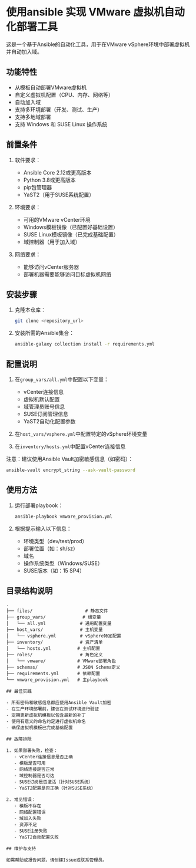 # 使用ansible 实现 VMware 虚拟机自动化部署工具

这是一个基于Ansible的自动化工具，用于在VMware vSphere环境中部署虚拟机并自动加入域。

## 功能特性

- 从模板自动部署VMware虚拟机
- 自定义虚拟机配置（CPU、内存、网络等）
- 自动加入域
- 支持多环境部署（开发、测试、生产）
- 支持多地域部署
- 支持 Windows 和 SUSE Linux 操作系统

## 前置条件

1. 软件要求：
   - Ansible Core 2.12或更高版本
   - Python 3.8或更高版本
   - pip包管理器
   - YaST2（用于SUSE系统配置）

2. 环境要求：
   - 可用的VMware vCenter环境
   - Windows模板镜像（已配置好基础设置）
   - SUSE Linux模板镜像（已完成基础配置）
   - 域控制器（用于加入域）

3. 网络要求：
   - 能够访问vCenter服务器
   - 部署机器需要能够访问目标虚拟机网络

## 安装步骤

1. 克隆本仓库：
   ```bash
   git clone <repository_url>
   ```

2. 安装所需的Ansible集合：
   ```bash
   ansible-galaxy collection install -r requirements.yml
   ```

## 配置说明

1. 在`group_vars/all.yml`中配置以下变量：
   - vCenter连接信息
   - 虚拟机默认配置
   - 域管理员账号信息
   - SUSE订阅管理信息
   - YaST2自动化配置参数

2. 在`host_vars/vsphere.yml`中配置特定的vSphere环境变量

3. 在`inventory/hosts.yml`中配置vCenter连接信息

注意：建议使用Ansible Vault加密敏感信息（如密码）：
```bash
ansible-vault encrypt_string --ask-vault-password
```

## 使用方法

1. 运行部署playbook：
   ```bash
   ansible-playbook vmware_provision.yml
   ```

2. 根据提示输入以下信息：
   - 环境类型（dev/test/prod）
   - 部署位置（如：sh/sz）
   - 域名
   - 操作系统类型（Windows/SUSE）
   - SUSE版本（如：15 SP4）

## 目录结构说明

```
.
├── files/                    # 静态文件
├── group_vars/              # 组变量
│   └── all.yml             # 通用配置变量
├── host_vars/              # 主机变量
│   └── vsphere.yml         # vSphere特定配置
├── inventory/              # 资产清单
│   └── hosts.yml          # 主机配置
├── roles/                  # 角色定义
│   └── vmware/            # VMware部署角色
├── schemas/               # JSON Schema定义
├── requirements.yml       # 依赖配置
└── vmware_provision.yml   # 主playbook

## 最佳实践

- 所有密码和敏感信息都应使用Ansible Vault加密
- 在生产环境部署前，建议在测试环境进行验证
- 定期更新虚拟机模板以包含最新的补丁
- 使用有意义的命名约定进行虚拟机命名
- 确保虚拟机模板已完成基础配置

## 故障排除

1. 如果部署失败，检查：
   - vCenter连接信息是否正确
   - 模板是否可用
   - 网络连接是否正常
   - 域控制器是否可达
   - SUSE订阅是否激活（针对SUSE系统）
   - YaST2配置是否正确（针对SUSE系统）

2. 常见错误：
   - 模板不存在
   - 网络配置错误
   - 域加入失败
   - 资源不足
   - SUSE注册失败
   - YaST2自动配置失败

## 维护与支持

如需帮助或报告问题，请创建Issue或联系管理员。